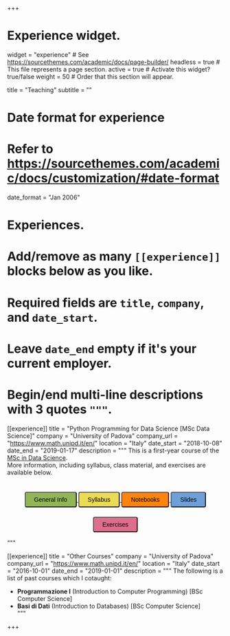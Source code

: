 +++
# Experience widget.
widget = "experience"  # See https://sourcethemes.com/academic/docs/page-builder/
headless = true  # This file represents a page section.
active = true  # Activate this widget? true/false
weight = 50  # Order that this section will appear.

title = "Teaching"
subtitle = ""

# Date format for experience
#   Refer to https://sourcethemes.com/academic/docs/customization/#date-format
date_format = "Jan 2006"

# Experiences.
#   Add/remove as many `[[experience]]` blocks below as you like.
#   Required fields are `title`, `company`, and `date_start`.
#   Leave `date_end` empty if it's your current employer.
#   Begin/end multi-line descriptions with 3 quotes `"""`.
[[experience]]
  title = "Python Programming for Data Science [MSc Data Science]"
  company = "University of Padova"
  company_url = "https://www.math.unipd.it/en/"
  location = "Italy"
  date_start = "2018-10-08"
  date_end = "2019-01-17"
  description = """
  This is a first-year course of the [MSc in Data Science](https://datascience.math.unipd.it/).<br/>
  More information, including syllabus, class material, and exercises are available below.<br/>
  <br/>
  <div style="text-align: center">
  <a href="https://github.com/gtolomei/python-for-datascience" target="_blank">
  <button style="background-color:#92B558;margin-top:6px;margin-bottom:16px;border-radius:4px;font-size:1em;padding:8px 20px;    font-family: "GibsonSemibold", "Helvetica Neue", Helvetica, Arial, sans-serif;float:none !important;text-shadow:0 1px 1px rgba(0, 0, 0, 0.2)">
  General Info
  </button>
  </a>
  <a href="https://github.com/gtolomei/python-for-datascience/blob/master/syllabus.md" target="_blank">
  <button style="background-color:#ecdb54;margin-top:6px;margin-bottom:16px;border-radius:4px;font-size:1em;padding:8px 20px;    font-family: "GibsonSemibold", "Helvetica Neue", Helvetica, Arial, sans-serif;float:none !important;text-shadow:0 1px 1px rgba(0, 0, 0, 0.2)">
  Syllabus
  </button>
  </a>
  <a href="https://github.com/gtolomei/python-for-datascience/tree/master/lectures/notebooks" target="_blank">
  <button style="background-color:#fe840e;margin-top:6px;margin-bottom:16px;border-radius:4px;font-size:1em;padding:8px 20px;    font-family: "GibsonSemibold", "Helvetica Neue", Helvetica, Arial, sans-serif;float:none !important;text-shadow:0 1px 1px rgba(0, 0, 0, 0.2)">
  Notebooks
  </button>
  </a>
  <a href="https://github.com/gtolomei/python-for-datascience/tree/master/lectures/slides" target="_blank">
  <button style="background-color:#6f9fd8;margin-top:6px;margin-bottom:16px;border-radius:4px;font-size:1em;padding:8px 20px;    font-family: "GibsonSemibold", "Helvetica Neue", Helvetica, Arial, sans-serif;float:none !important;text-shadow:0 1px 1px rgba(0, 0, 0, 0.2)">
  Slides
  </button>
  </a>
  <a href="https://github.com/gtolomei/python-for-datascience/tree/master/exams" target="_blank">
  <button style="background-color:#dd6e8e;margin-top:6px;margin-bottom:16px;border-radius:4px;font-size:1em;padding:8px 20px;    font-family: "GibsonSemibold", "Helvetica Neue", Helvetica, Arial, sans-serif;float:none !important;text-shadow:0 1px 1px rgba(0, 0, 0, 0.2)">
  Exercises
  </button>
  </a>
</div>
  """
  
 [[experience]]
  title = "Other Courses"
  company = "University of Padova"
  company_url = "https://www.math.unipd.it/en/"
  location = "Italy"
  date_start = "2016-10-01"
  date_end = "2019-01-01"
  description = """
  The following is a list of past courses which I cotaught:
  
  - **Programmazione I** (Introduction to Computer Programming) [BSc Computer Science]</li>
  - **Basi di Dati** (Introduction to Databases) [BSc Computer Science]</li>
  """

+++
